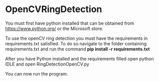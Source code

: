 # OpenCVRingDetection

You must first have python installed that can be obtained from https://www.python.org/ or the Microsoft store.

To use the openCV ring detection you must have the requirements in requirements.txt satisfied. 
To do so navigate to the folder containing requirements.txt and run the command **pip install -r requirements.txt**

After you have Python installed and the requirements filled open python IDLE and open RingDetectionOpenCV.py

You can now run the program.
